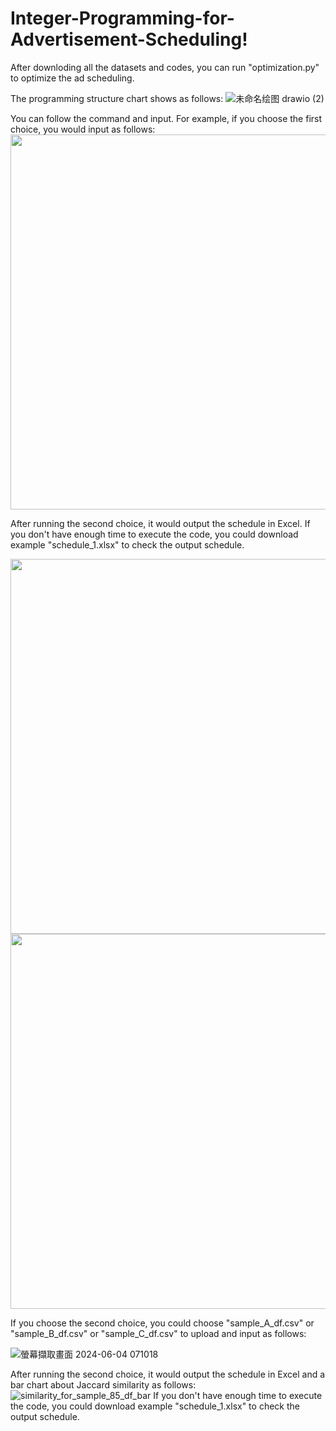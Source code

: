 # Integer-Programming-for-Advertisement-Scheduling!
After downloding all the datasets and codes, you can run "optimization.py" to optimize the ad scheduling.

The programming structure chart shows as follows:
![未命名绘图 drawio (2)](https://github.com/Angel1116/Integer-Programming-for-Advertisement-Scheduling/assets/103301338/fc033511-4a9a-4426-96e9-369748ac8688)

You can follow the command and input. For example, if you choose the first choice, you would input as follows:
<img src="https://github.com/Angel1116/Integer-Programming-for-Advertisement-Scheduling/assets/103301338/d012768c-f12a-469c-9f4d-626926290262" width="600"/>

After running the second choice, it would output the schedule in Excel.
If you don't have enough time to execute the code, you could download example "schedule_1.xlsx" to check the output schedule.

<img src="https://github.com/user-attachments/assets/8326d60e-ca9b-4976-80ee-797d7b379e15" width="600"/>

<img src="https://github.com/user-attachments/assets/6c3930cb-6a4d-4454-a999-3a6e9b7441ed" width="600"/>

If you choose the second choice, you could choose "sample_A_df.csv" or "sample_B_df.csv" or "sample_C_df.csv" to upload and input as follows:

![螢幕擷取畫面 2024-06-04 071018](https://github.com/Angel1116/Integer-Programming-for-Advertisement-Scheduling/assets/103301338/8502f19d-cb3a-4e50-a269-43afd85ac0f4)

After running the second choice, it would output the schedule in Excel and a bar chart about Jaccard similarity as follows:
![similarity_for_sample_85_df_bar](https://github.com/Angel1116/Integer-Programming-for-Advertisement-Scheduling/assets/103301338/ef483bf4-7c46-4e36-8136-f69532ef5887)
If you don't have enough time to execute the code, you could download example "schedule_1.xlsx" to check the output schedule.
